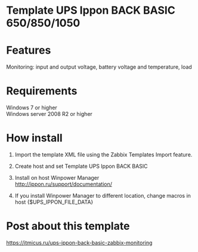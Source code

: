 # Template UPS Ippon BACK BASIC 650/850/1050 

# Features
Monitoring: input and output voltage, battery voltage and temperature, load  
 
# Requirements
Windows 7 or higher  
Windows server 2008 R2 or higher  

# How install
1. Import the template XML file using the Zabbix Templates Import feature.

2. Create host and set Template UPS Ippon BACK BASIC  

3. Install on host Winpower Manager http://ippon.ru/support/documentation/  

4. If you install Winpower Manager to different location, change macros in host {$UPS_IPPON_FILE_DATA}


# Post about this template
https://itmicus.ru/ups-ippon-back-basic-zabbix-monitoring  


